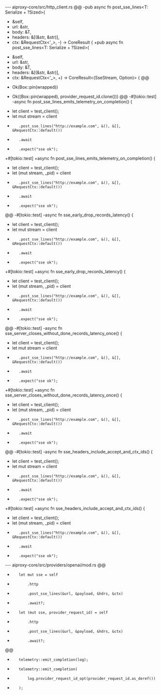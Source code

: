 --- aiproxy-core/src/http_client.rs
@@
-pub async fn post_sse_lines<T: Serialize + ?Sized>(
-    &self,
-    url: &str,
-    body: &T,
-    headers: &[(&str, &str)],
-    ctx: &RequestCtx<'_>,
-) -> CoreResult<SseStream> {
+pub async fn post_sse_lines<T: Serialize + ?Sized>(
+    &self,
+    url: &str,
+    body: &T,
+    headers: &[(&str, &str)],
+    ctx: &RequestCtx<'_>,
+) -> CoreResult<(SseStream, Option<String>)> {
@@
-    Ok(Box::pin(wrapped))
+    Ok((Box::pin(wrapped), provider_request_id.clone()))
@@
-#[tokio::test]
-async fn post_sse_lines_emits_telemetry_on_completion() {
-    let client = test_client();
-    let mut stream = client
-        .post_sse_lines("http://example.com", &(), &[], &RequestCtx::default())
-        .await
-        .expect("sse ok");
+#[tokio::test]
+async fn post_sse_lines_emits_telemetry_on_completion() {
+    let client = test_client();
+    let (mut stream, _pid) = client
+        .post_sse_lines("http://example.com", &(), &[], &RequestCtx::default())
+        .await
+        .expect("sse ok");
@@
-#[tokio::test]
-async fn sse_early_drop_records_latency() {
-    let client = test_client();
-    let mut stream = client
-        .post_sse_lines("http://example.com", &(), &[], &RequestCtx::default())
-        .await
-        .expect("sse ok");
+#[tokio::test]
+async fn sse_early_drop_records_latency() {
+    let client = test_client();
+    let (mut stream, _pid) = client
+        .post_sse_lines("http://example.com", &(), &[], &RequestCtx::default())
+        .await
+        .expect("sse ok");
@@
-#[tokio::test]
-async fn sse_server_closes_without_done_records_latency_once() {
-    let client = test_client();
-    let mut stream = client
-        .post_sse_lines("http://example.com", &(), &[], &RequestCtx::default())
-        .await
-        .expect("sse ok");
+#[tokio::test]
+async fn sse_server_closes_without_done_records_latency_once() {
+    let client = test_client();
+    let (mut stream, _pid) = client
+        .post_sse_lines("http://example.com", &(), &[], &RequestCtx::default())
+        .await
+        .expect("sse ok");
@@
-#[tokio::test]
-async fn sse_headers_include_accept_and_ctx_ids() {
-    let client = test_client();
-    let mut stream = client
-        .post_sse_lines("http://example.com", &(), &[], &RequestCtx::default())
-        .await
-        .expect("sse ok");
+#[tokio::test]
+async fn sse_headers_include_accept_and_ctx_ids() {
+    let client = test_client();
+    let (mut stream, _pid) = client
+        .post_sse_lines("http://example.com", &(), &[], &RequestCtx::default())
+        .await
+        .expect("sse ok");
--- aiproxy-core/src/providers/openai/mod.rs
@@
-        let mut sse = self
-            .http
-            .post_sse_lines(&url, &payload, &hdrs, &ctx)
-            .await?;
+        let (mut sse, provider_request_id) = self
+            .http
+            .post_sse_lines(&url, &payload, &hdrs, &ctx)
+            .await?;
@@
-        telemetry::emit_completion(log);
+        telemetry::emit_completion(
+            log.provider_request_id_opt(provider_request_id.as_deref())
+        );
